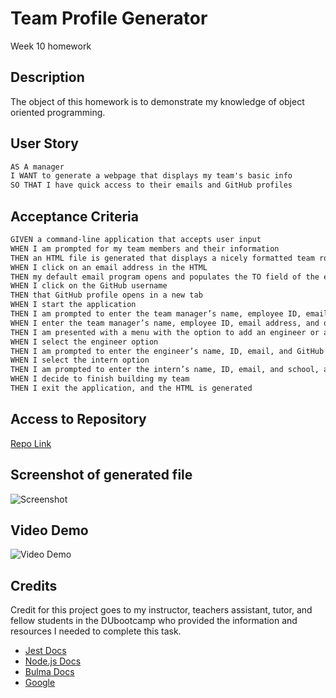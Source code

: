 # Team Profile Generator 
Week 10 homework

## Description 

The object of this homework is to demonstrate my knowledge of object oriented programming. 

## User Story 
```md 
AS A manager
I WANT to generate a webpage that displays my team's basic info
SO THAT I have quick access to their emails and GitHub profiles
```

## Acceptance Criteria
```md
GIVEN a command-line application that accepts user input
WHEN I am prompted for my team members and their information
THEN an HTML file is generated that displays a nicely formatted team roster based on user input
WHEN I click on an email address in the HTML
THEN my default email program opens and populates the TO field of the email with the address
WHEN I click on the GitHub username
THEN that GitHub profile opens in a new tab
WHEN I start the application
THEN I am prompted to enter the team manager’s name, employee ID, email address, and office number
WHEN I enter the team manager’s name, employee ID, email address, and office number
THEN I am presented with a menu with the option to add an engineer or an intern or to finish building my team
WHEN I select the engineer option
THEN I am prompted to enter the engineer’s name, ID, email, and GitHub username, and I am taken back to the menu
WHEN I select the intern option
THEN I am prompted to enter the intern’s name, ID, email, and school, and I am taken back to the menu
WHEN I decide to finish building my team
THEN I exit the application, and the HTML is generated
```

## Access to Repository

[Repo Link](https://github.com/DMosca2021/dm_Team-Profile-Generator)

## Screenshot of generated file

![Screenshot]()

## Video Demo 

![Video Demo]()

## Credits
Credit for this project goes to my instructor, teachers assistant, tutor, and fellow students in the DUbootcamp who provided the information and resources I needed to complete this task.

- [Jest Docs](https://jestjs.io/docs/getting-started)
- [Node.js Docs](https://nodejs.org/en/docs/)
- [Bulma Docs](https://bulma.io/documentation/)
- [Google](https://www.google.com/)